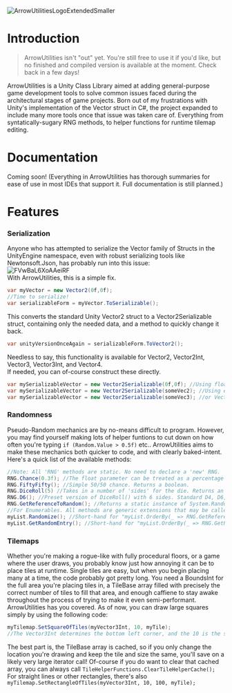 ![ArrowUtilitiesLogoExtendedSmaller](https://user-images.githubusercontent.com/26573464/175208419-2e73cbe8-0b4b-4887-8505-e5ed9e9145fc.png) 
# Introduction
> ArrowUtilities isn't "out" yet. You're still free to use it if you'd like, but no finished and compiled version is available at the moment. Check back in a few days!

ArrowUtilities is a Unity Class Library aimed at adding general-purpose game development tools to solve common issues faced during the architectural stages of game projects. Born out of my frustrations with Unity's implementation of the Vector struct in C#, the project expanded to include many more tools once that issue was taken care of. Everything from syntatically-sugary RNG methods, to helper functions for runtime tilemap editing. 
# Documentation
Coming soon! (Everything in ArrowUtilities has thorough summaries for ease of use in most IDEs that support it. Full documentation is still planned.)
# Features
### Serialization
Anyone who has attempted to serialize the Vector family of Structs in the UnityEngine namespace, even with robust serializing tools like Newtonsoft.Json, has probably run into this issue: <br/> ![FVwBaL6XoAAeiRF](https://user-images.githubusercontent.com/26573464/175223683-25b21efd-63b3-4e68-a642-87ad454b4adc.png)
 <br/>With ArrowUtilities, this is a simple fix. 
```C#
var myVector = new Vector2(0f,0f);
//Time to serialize!
var serializableForm = myVector.ToSerializable();
```
This converts the standard Unity Vector2 struct to a Vector2Serializable struct, containing only the needed data, and a method to quickly change it back.
```C#
var unityVersionOnceAgain = serializableForm.ToVector2();
```
Needless to say, this functionality is available for Vector2, Vector2Int, Vector3, Vector3Int, and Vector4.<br/>
If needed, you can of-course construct these directly.
```C#
var mySerializableVector = new Vector2Serializable(0f,0f); //Using floats
var mySerializableVector = new Vector2Serializable(someVec2); //Using existing Vector2.
var mySerializableVector = new Vector2Serializable(someVec3); //or Vector3. Loses z property, but still available.
```
### Randomness
Pseudo-Random mechanics are by no-means difficult to program. However, you may find yourself making lots of helper funtions to cut down on how often you're typing `if (Random.Value > 0.5f)` etc.. ArrowUtilities aims to make these mechanics both quicker to code, and with clearly baked-intent. Here's a quick list of the available methods:
```C#
//Note: All 'RNG' methods are static. No need to declare a 'new' RNG.
RNG.Chance(0.3f); //The float parameter can be treated as a percentage chance. 0.3f is 30% chance, etc.. Returns a boolean. 
RNG.FiftyFifty(); //Simple 50/50 chance. Returns a boolean. 
RNG.DiceRoll(5) //Takes in a number of 'sides' for the die. Returns an int from 1 to the number of sides.
RNG.D6(); //Preset version of DiceRoll() with 6 sides. Standard D4, D6, D10, D12, and D20 are all implemented. 
RNG.GetReferenceToRandom(); //Returns a static instance of System.Random, instantiated the first time you call it. 
//For Enumerables. All methods are generic extensions that may be called directly using the dot operator.
myList.Randomize(); //Short-hand for "myList.OrderBy(_ => RNG.GetReferenceToRandom.Next());"
myList.GetRandomEntry(); //Short-hand for "myList.OrderBy(_ => RNG.GetReferenceToRandom().Next()).First()"
```
### Tilemaps
Whether you're making a rogue-like with fully procedural floors, or a game where the user draws, you probably know just how annoying it can be to place tiles at runtime. Single tiles are easy, but when you begin placing many at a time, the code probably got pretty long. You need a BoundsInt for the full area you're placing tiles in, a TileBase array filled with precisely the correct number of tiles to fill that area, and enough caffiene to stay awake throughout the process of trying to make it even semi-performant. <br/>
ArrowUtilities has you covered. As of now, you can draw large squares simply by using the following code:
```C#
myTilemap.SetSquareOfTiles(myVector3Int, 10, myTile); 
//The Vector3Int determines the bottom left corner, and the 10 is the size-per-side.
```
The best part is, the TileBase array is cached, so if you only change the location you're drawing and keep the tile and size the same, you'll save on a likely very large iterator call! Of-course if you do want to clear that cached array, you can always call `TileHelperFunctions.ClearTileHelperCache();` <br/>
For straight lines or other rectangles, there's also `myTilemap.SetRectangleOfTiles(myVector3Int, 10, 100, myTile);`
